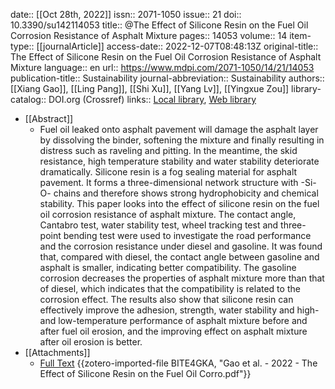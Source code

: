 date:: [[Oct 28th, 2022]]
issn:: 2071-1050
issue:: 21
doi:: 10.3390/su142114053
title:: @The Effect of Silicone Resin on the Fuel Oil Corrosion Resistance of Asphalt Mixture
pages:: 14053
volume:: 14
item-type:: [[journalArticle]]
access-date:: 2022-12-07T08:48:13Z
original-title:: The Effect of Silicone Resin on the Fuel Oil Corrosion Resistance of Asphalt Mixture
language:: en
url:: https://www.mdpi.com/2071-1050/14/21/14053
publication-title:: Sustainability
journal-abbreviation:: Sustainability
authors:: [[Xiang Gao]], [[Ling Pang]], [[Shi Xu]], [[Yang Lv]], [[Yingxue Zou]]
library-catalog:: DOI.org (Crossref)
links:: [Local library](zotero://select/library/items/BGD9DAIB), [Web library](https://www.zotero.org/users/9756735/items/BGD9DAIB)

- [[Abstract]]
	- Fuel oil leaked onto asphalt pavement will damage the asphalt layer by dissolving the binder, softening the mixture and finally resulting in distress such as raveling and pitting. In the meantime, the skid resistance, high temperature stability and water stability deteriorate dramatically. Silicone resin is a fog sealing material for asphalt pavement. It forms a three-dimensional network structure with -Si-O- chains and therefore shows strong hydrophobicity and chemical stability. This paper looks into the effect of silicone resin on the fuel oil corrosion resistance of asphalt mixture. The contact angle, Cantabro test, water stability test, wheel tracking test and three-point bending test were used to investigate the road performance and the corrosion resistance under diesel and gasoline. It was found that, compared with diesel, the contact angle between gasoline and asphalt is smaller, indicating better compatibility. The gasoline corrosion decreases the properties of asphalt mixture more than that of diesel, which indicates that the compatibility is related to the corrosion effect. The results also show that silicone resin can effectively improve the adhesion, strength, water stability and high- and low-temperature performance of asphalt mixture before and after fuel oil erosion, and the improving effect on asphalt mixture after oil erosion is better.
- [[Attachments]]
	- [Full Text](https://www.mdpi.com/2071-1050/14/21/14053/pdf?version=1666953227) {{zotero-imported-file BITE4GKA, "Gao et al. - 2022 - The Effect of Silicone Resin on the Fuel Oil Corro.pdf"}}